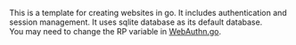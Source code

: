This is a template for creating websites in go. It includes authentication and session management.
It uses sqlite database as its default database.
<br/>
You may need to change the RP variable in [WebAuthn.go](/Utils/WebAuthn/WebAuthn.go).